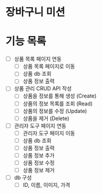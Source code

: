 # 장바구니 미션

# 기능 목록
- [ ] 상품 목록 페이지 연동
    - [ ] 상품 목록 페이지로 이동
    - [ ] 상품 db 조회
    - [ ] 상품 정보 출력

- [ ] 상품 관리 CRUD API 작성
    - [ ] 상품을 정보를 통해 생성 (Create)
    - [ ] 상품의 정보 목록를 조회 (Read)
    - [ ] 상품의 정보를 수정 (Update)
    - [ ] 상품을 제거 (Delete)

- [ ] 관리자 도구 페이지 연동
  - [ ] 관리자 도구 페이지 이동
  - [ ] 상품 db 조회
  - [ ] 상품 정보 출력
  - [ ] 상품 정보 추가
  - [ ] 상품 정보 수정
  - [ ] 상품 정보 제거

- [ ] db 구성
  - [ ] ID, 이름, 이미지, 가격
